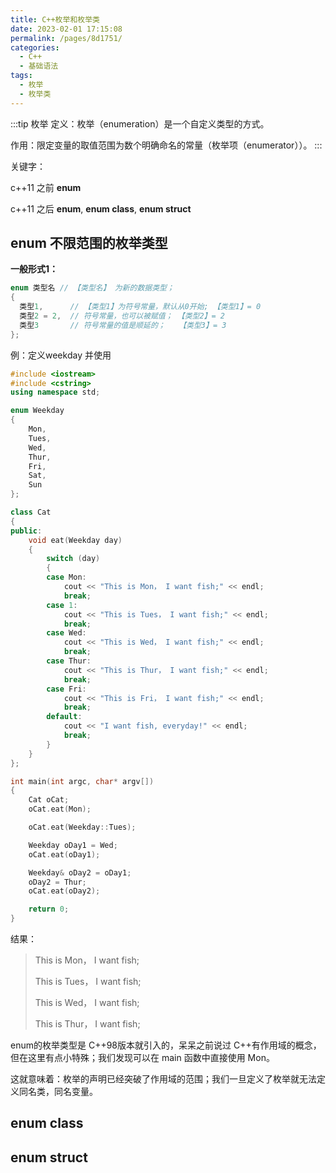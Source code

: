 ```yaml
---
title: C++枚举和枚举类
date: 2023-02-01 17:15:08
permalink: /pages/8d1751/
categories:
  - C++
  - 基础语法
tags:
  - 枚举
  - 枚举类
---
```


:::tip 枚举
定义：枚举（enumeration）是一个自定义类型的方式。

作用：限定变量的取值范围为数个明确命名的常量（枚举项（enumerator））。
:::

关键字：

c++11 之前 **enum**

c++11 之后 **enum**, **enum class**, **enum struct**

<!-- more -->

## enum 不限范围的枚举类型

**一般形式1：**
```cpp
enum 类型名 // 【类型名】 为新的数据类型；
{
  类型1,      // 【类型1】为符号常量，默认从0开始; 【类型1】= 0
  类型2 = 2,  // 符号常量，也可以被赋值； 【类型2】= 2
  类型3       // 符号常量的值是顺延的；   【类型3】= 3
};
```

例：定义weekday 并使用
```cpp
#include <iostream>
#include <cstring>
using namespace std;

enum Weekday
{
	Mon,
	Tues,
	Wed,
	Thur,
	Fri,
	Sat,
	Sun
};

class Cat
{
public:
	void eat(Weekday day)
	{
		switch (day)
		{
		case Mon:
			cout << "This is Mon， I want fish;" << endl;
			break;
		case 1:
			cout << "This is Tues， I want fish;" << endl;
			break;
		case Wed:
			cout << "This is Wed， I want fish;" << endl;
			break;
		case Thur:
			cout << "This is Thur， I want fish;" << endl;
			break;
		case Fri:
			cout << "This is Fri， I want fish;" << endl;
			break;
		default:
			cout << "I want fish, everyday!" << endl;
			break;
		}
	}
};

int main(int argc, char* argv[])
{
	Cat oCat;
	oCat.eat(Mon);

	oCat.eat(Weekday::Tues);

	Weekday oDay1 = Wed;
	oCat.eat(oDay1);

	Weekday& oDay2 = oDay1;
	oDay2 = Thur;
	oCat.eat(oDay2);

	return 0;
}
```
结果：
> This is Mon， I want fish;
> 
> This is Tues， I want fish;
> 
> This is Wed， I want fish;
> 
> This is Thur， I want fish;

enum的枚举类型是 C++98版本就引入的，呆呆之前说过 C++有作用域的概念，但在这里有点小特殊；我们发现可以在 main 函数中直接使用 Mon。

这就意味着：枚举的声明已经突破了作用域的范围；我们一旦定义了枚举就无法定义同名类，同名变量。




## enum class





## enum struct




